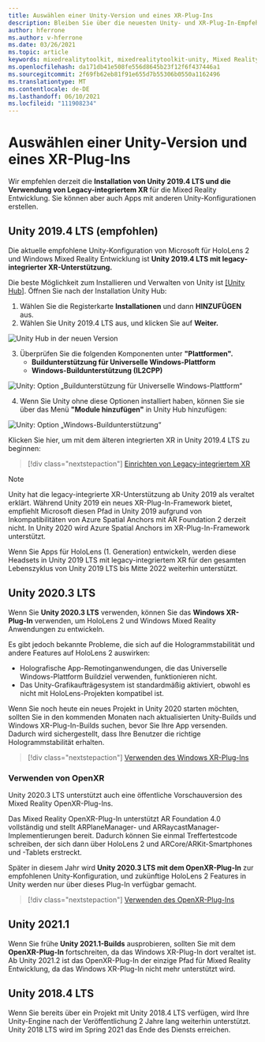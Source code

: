 ```yaml
---
title: Auswählen einer Unity-Version und eines XR-Plug-Ins
description: Bleiben Sie über die neuesten Unity- und XR-Plug-In-Empfehlungen für die HoloLens-Anwendungsentwicklung auf dem Laufenden.
author: hferrone
ms.author: v-hferrone
ms.date: 03/26/2021
ms.topic: article
keywords: mixedrealitytoolkit, mixedrealitytoolkit-unity, Mixed Reality-Headset, Windows Mixed Reality-Headset, Virtual Reality-Headset, Unity
ms.openlocfilehash: da171db41e508fe556d8645b23f12f6f437446a1
ms.sourcegitcommit: 2f69fb62eb81f91e655d7b55306b0550a1162496
ms.translationtype: MT
ms.contentlocale: de-DE
ms.lasthandoff: 06/10/2021
ms.locfileid: "111908234"
---
```

# <a name="choosing-a-unity-version-and-xr-plugin"></a>Auswählen einer Unity-Version und eines XR-Plug-Ins

Wir empfehlen derzeit die **Installation von Unity 2019.4 LTS und die Verwendung von Legacy-integriertem XR** für die Mixed Reality Entwicklung. Sie können aber auch Apps mit anderen Unity-Konfigurationen erstellen.

## <a name="unity-20194-lts-recommended"></a>Unity 2019.4 LTS (empfohlen)

Die aktuelle empfohlene Unity-Konfiguration von Microsoft für HoloLens 2 und Windows Mixed Reality Entwicklung ist **Unity 2019.4 LTS mit legacy-integrierter XR-Unterstützung.**

Die beste Möglichkeit zum Installieren und Verwalten von Unity ist <a href="https://unity3d.com/get-unity/download" target="_blank">[Unity Hub]</a>. Öffnen Sie nach der Installation Unity Hub:

1. Wählen Sie die Registerkarte **Installationen** und dann **HINZUFÜGEN** aus.
2. Wählen Sie Unity 2019.4 LTS aus, und klicken Sie auf **Weiter.**

![Unity Hub in der neuen Version](images/unity-hub-img-01.png)

3. Überprüfen Sie die folgenden Komponenten unter **"Plattformen".**
    * **Buildunterstützung für Universelle Windows-Plattform** 
    * **Windows-Buildunterstützung (IL2CPP)**

![Unity: Option „Buildunterstützung für Universelle Windows-Plattform“](../images/Unity_Install_Option_UWP.png)

4. Wenn Sie Unity ohne diese Optionen installiert haben, können Sie sie über das Menü **"Module hinzufügen"** in Unity Hub hinzufügen:

![Unity: Option „Windows-Buildunterstützung“](../images/Unity_Install_Option_UWP2.png)

Klicken Sie hier, um mit dem älteren integrierten XR in Unity 2019.4 LTS zu beginnen:

> [!div class="nextstepaction"]
> [Einrichten von Legacy-integriertem XR](legacy-xr-support.md)

> [!NOTE]
> Unity hat die legacy-integrierte XR-Unterstützung ab Unity 2019 als veraltet erklärt.  Während Unity 2019 ein neues XR-Plug-In-Framework bietet, empfiehlt Microsoft diesen Pfad in Unity 2019 aufgrund von Inkompatibilitäten von Azure Spatial Anchors mit AR Foundation 2 derzeit nicht.  In Unity 2020 wird Azure Spatial Anchors im XR-Plug-In-Framework unterstützt.

Wenn Sie Apps für HoloLens (1. Generation) entwickeln, werden diese Headsets in Unity 2019 LTS mit legacy-integriertem XR für den gesamten Lebenszyklus von Unity 2019 LTS bis Mitte 2022 weiterhin unterstützt.

## <a name="unity-20203-lts"></a>Unity 2020.3 LTS 

Wenn Sie **Unity 2020.3 LTS** verwenden, können Sie das **Windows XR-Plug-In** verwenden, um HoloLens 2 und Windows Mixed Reality Anwendungen zu entwickeln.

Es gibt jedoch bekannte Probleme, die sich auf die Hologrammstabilität und andere Features auf HoloLens 2 auswirken: 

* Holografische App-Remotinganwendungen, die das Universelle Windows-Plattform Buildziel verwenden, funktionieren nicht.
* Das Unity-Grafikaufträgesystem ist standardmäßig aktiviert, obwohl es nicht mit HoloLens-Projekten kompatibel ist.

Wenn Sie noch heute ein neues Projekt in Unity 2020 starten möchten, sollten Sie in den kommenden Monaten nach aktualisierten Unity-Builds und Windows XR-Plug-In-Builds suchen, bevor Sie Ihre App versenden.  Dadurch wird sichergestellt, dass Ihre Benutzer die richtige Hologrammstabilität erhalten.

> [!div class="nextstepaction"]
> [Verwenden des Windows XR-Plug-Ins](windows-xr-plugin.md)

### <a name="using-openxr"></a>Verwenden von OpenXR

Unity 2020.3 LTS unterstützt auch eine öffentliche Vorschauversion des Mixed Reality OpenXR-Plug-Ins. 

Das Mixed Reality OpenXR-Plug-In unterstützt AR Foundation 4.0 vollständig und stellt ARPlaneManager- und ARRaycastManager-Implementierungen bereit. Dadurch können Sie einmal Treffertestcode schreiben, der sich dann über HoloLens 2 und ARCore/ARKit-Smartphones und -Tablets erstreckt. 

Später in diesem Jahr wird **Unity 2020.3 LTS mit dem OpenXR-Plug-In** zur empfohlenen Unity-Konfiguration, und zukünftige HoloLens 2 Features in Unity werden nur über dieses Plug-In verfügbar gemacht.

> [!div class="nextstepaction"]
> [Verwenden des OpenXR-Plug-Ins](openxr-getting-started.md)

## <a name="unity-20211"></a>Unity 2021.1

Wenn Sie frühe **Unity 2021.1-Builds** ausprobieren, sollten Sie mit dem **OpenXR-Plug-In** fortschreiten, da das Windows XR-Plug-In dort veraltet ist.  Ab Unity 2021.2 ist das OpenXR-Plug-In der einzige Pfad für Mixed Reality Entwicklung, da das Windows XR-Plug-In nicht mehr unterstützt wird.

## <a name="unity-20184-lts"></a>Unity 2018.4 LTS

Wenn Sie bereits über ein Projekt mit Unity 2018.4 LTS verfügen, wird Ihre Unity-Engine nach der Veröffentlichung 2 Jahre lang weiterhin unterstützt.  Unity 2018 LTS wird im Spring 2021 das Ende des Diensts erreichen.